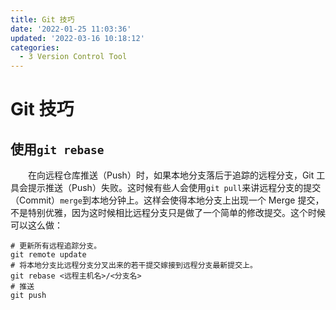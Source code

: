 ```yaml
---
title: Git 技巧
date: '2022-01-25 11:03:36'
updated: '2022-03-16 10:18:12'
categories:
  - 3 Version Control Tool
---
```



# Git 技巧

## 使用`git rebase`

　　在向远程仓库推送（Push）时，如果本地分支落后于追踪的远程分支，Git 工具会提示推送（Push）失败。这时候有些人会使用`git pull`来讲远程分支的提交（Commit）`merge`到本地分钟上。这样会使得本地分支上出现一个 Merge 提交，不是特别优雅，因为这时候相比远程分支只是做了一个简单的修改提交。这个时候可以这么做：

```shell
# 更新所有远程追踪分支。
git remote update
# 将本地分支比远程分支分叉出来的若干提交嫁接到远程分支最新提交上。
git rebase <远程主机名>/<分支名>
# 推送
git push
```



